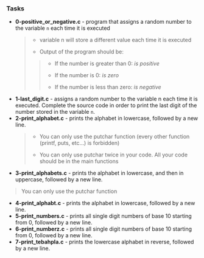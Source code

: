 ### Tasks
* **0-positive_or_negative.c** - program that assigns a random number to the variable `n` each time it is executed
   > - variable n will store a different value each time it is executed
   >
   > * Output of the program should be:
   >> * If the number is greater than 0: *is positive*
   >> - If the number is 0: *is zero*
   >> * If the number is less than zero: *is negative*
* **1-last_digit.c** - assigns a random number to the variable n each time it is executed. Complete the source code in order to print the last digit of the number stored in the variable `n`.
* **2-print_alphabet.c** - prints the alphabet in lowercase, followed by a new line.
    > * You can only use the putchar function (every other function (printf, puts, etc…) is forbidden)
    >
    > - You can only use putchar twice in your code. All your code should be in the main functions
* **3-print_alphabets.c** - prints the alphabet in lowercase, and then in uppercase, followed by a new line.
 > You can only use the putchar function 
* **4-print_alphabt.c** - prints the alphabet in lowercase, followed by a new line.
* **5-print_numbers.c** - prints all single digit numbers of base 10 starting from 0, followed by a new line.
* **6-print_numberz.c** - prints all single digit numbers of base 10 starting from 0, followed by a new line.
* **7-print_tebahpla.c** - prints the lowercase alphabet in reverse, followed by a new line.